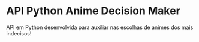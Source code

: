 # API Python Anime Decision Maker
API em Python desenvolvida para auxiliar nas escolhas de animes dos mais indecisos!
